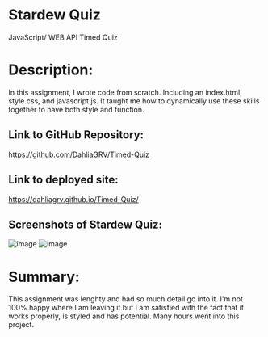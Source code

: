 # Stardew Quiz
JavaScript/ WEB API Timed Quiz

# Description:
 In this assignment, I wrote code from scratch. Including an index.html, style.css, and javascript.js. It taught me how to dynamically use these skills together to have both style and function.

## Link to GitHub Repository: 

https://github.com/DahliaGRV/Timed-Quiz

## Link to deployed site:
https://dahliagrv.github.io/Timed-Quiz/



## Screenshots of Stardew Quiz:
![image](https://user-images.githubusercontent.com/98775943/161894609-9d732b8a-fb5e-461f-8771-a8f9346c6a95.png)
![image](https://user-images.githubusercontent.com/98775943/161894662-2f85f1c6-11bd-4771-8c0a-b762f7fd00cd.png)





# Summary:
This assignment was lenghty and had so much detail go into it. I'm not 100% happy where I am leaving it but I am satisfied with the fact that it works properly, is styled and has potential. Many hours went into this project.
